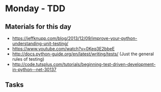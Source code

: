 # Monday - TDD

## Materials for this day
- https://jeffknupp.com/blog/2013/12/09/improve-your-python-understanding-unit-testing/
- https://www.youtube.com/watch?v=0Keq3E2bbeE
- http://docs.python-guide.org/en/latest/writing/tests/ (Just the general rules of testing)
- http://code.tutsplus.com/tutorials/beginning-test-driven-development-in-python--net-30137


## Tasks
